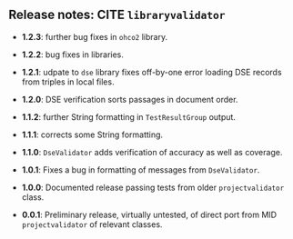 ## Release notes:  CITE `libraryvalidator`

- **1.2.3**: further bug fixes in `ohco2` library.

- **1.2.2**: bug fixes in libraries.

- **1.2.1**: udpate to `dse` library fixes off-by-one error loading DSE records from triples in local files.

- **1.2.0**: DSE verification sorts passages in document order.

- **1.1.2**: further String formatting  in `TestResultGroup` output.

- **1.1.1**: corrects some String formatting.

- **1.1.0**: `DseValidator` adds verification of accuracy as well as coverage.

- **1.0.1**: Fixes a bug in formatting of messages from `DseValidator`.

- **1.0.0**: Documented release passing tests from older `projectvalidator` class.

- **0.0.1**: Preliminary release, virtually untested, of direct port from MID `projectvalidator` of relevant classes.
